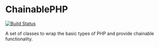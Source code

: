 ChainablePHP
====

[![Build Status](https://travis-ci.org/warren5236/ChainablePHP.png?branch=master)](https://travis-ci.org/warren5236/ChainablePHP)

A set of classes to wrap the basic types of PHP and provide chainable functionality.

